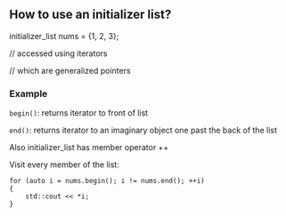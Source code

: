 ## How to use an initializer list?
initializer_list<int> nums = {1, 2, 3};

// accessed using iterators

// which are generalized pointers

### Example
`begin()`: returns iterator to front of list

`end()`: returns iterator to an imaginary object one past the back of the list

Also initializer_list has member operator ++

Visit every member of the list:
```
for (auto i = nums.begin(); i != nums.end(); ++i) 
{
    std::cout << *i;
}
```

